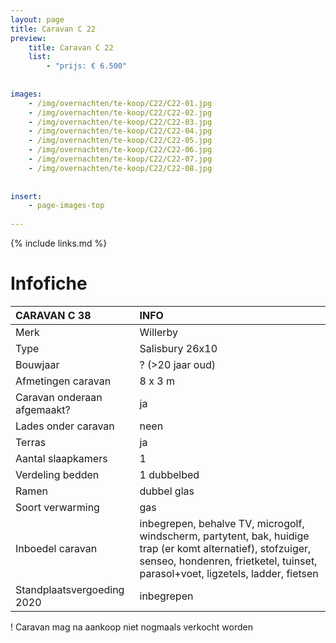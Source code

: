 ```yaml
---
layout: page
title: Caravan C 22
preview: 
    title: Caravan C 22
    list:
        - "prijs: € 6.500"
        
        
images:
    - /img/overnachten/te-koop/C22/C22-01.jpg
    - /img/overnachten/te-koop/C22/C22-02.jpg
    - /img/overnachten/te-koop/C22/C22-03.jpg
    - /img/overnachten/te-koop/C22/C22-04.jpg
    - /img/overnachten/te-koop/C22/C22-05.jpg
    - /img/overnachten/te-koop/C22/C22-06.jpg
    - /img/overnachten/te-koop/C22/C22-07.jpg
    - /img/overnachten/te-koop/C22/C22-08.jpg
    
    
insert:
    - page-images-top
    
---
```


{% include links.md %}



# Infofiche 

CARAVAN C 38                | INFO        | 
:---------------------------|:------------|
Merk                        |Willerby
Type                        |Salisbury 26x10
Bouwjaar                    |? (>20 jaar oud)
Afmetingen caravan          |8 x 3 m
Caravan onderaan afgemaakt? |ja
Lades onder caravan         |neen
Terras                      |ja
Aantal slaapkamers          |1
Verdeling bedden            |1 dubbelbed
Ramen                       |dubbel glas
Soort verwarming            |gas
Inboedel caravan            |inbegrepen, behalve TV, microgolf, windscherm, partytent, bak, huidige trap (er komt alternatief), stofzuiger, senseo, hondenren, frietketel, tuinset, parasol+voet, ligzetels, ladder, fietsen
Standplaatsvergoeding 2020  |inbegrepen

! Caravan mag na aankoop niet nogmaals verkocht worden
